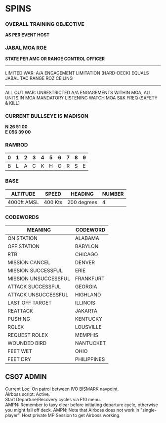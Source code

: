 # SPINS

### OVERALL TRAINING OBJECTIVE
**AS PER EVENT HOST**

### JABAL MOA ROE
**STATE PER AMC OR RANGE CONTROL OFFICER**

---
LIMITED WAR: A/A ENGAGEMENT LIMITATION (HARD-DECK) EQUALS JABAL TAC RANGE ROZ CEILING

---
ALL OUT WAR: UNRESTRICTED A/A ENGAGEMENTS WITHIN MOA, ALL UNITS IN MOA MANDATORY LISTENING WATCH MOA S&K FREQ (SAFETY & KILL)

### CURRENT BULLSEYE IS MADISON  
**N 26 51 00  
E 056 39 00**  

### RAMROD

| 0 | 1 | 2 | 3 | 4 | 5 | 6 | 7 | 8 | 9 |
| - | - | - | - | - | - | - | - | - | - |
| B | L | A | C | K | H | O | R | S | E |

### BASE

| ALTITUDE | SPEED | HEADING | NUMBER| 
| -------- | ----- | ------- | ----- | 
| 4000ft AMSL | 400 Kts | 200 degrees | 4 |

### CODEWORDS

| MEANING | CODEWORD | 
| ------- | -------- | 
| ON STATION | ALABAMA | 
| OFF STATION | BABYLON |
| RTB | CHICAGO |
| MISSION CANCEL | DENVER |
| MISSION SUCCESSFUL| ERIE |
| MISSION UNSUCCESSFUL| FRANKFURT |
| ATTACK SUCCESSFUL | GEORGIA |
| ATTACK UNSUCCESSFUL | HIGHLAND |
| LAST OFF TARGET| ILLINOIS |
| REATTACK | JAKARTA |
| PUSHING | KENTUCKY |
| ROLEX | LOUSVILLE |
| REQUEST ROLEX| MEMPHIS|
| WOUNDED BIRD | NANTUCKET |
| FEET WET | OHIO |
| FEET DRY | PHILIPPINES |

## CSG7 ADMIN
Current Loc: On patrol between IVO BISMARK navpoint.  
Airboss script: Active.  
Start Departure/Recovery cycles via F10 menu.  
AMPN: Remember to taxy clear before initiating departure cycle, otherwise you might fall off deck. 
AMPN: Note that Airboss does not work in "single-player". Host private MP Session to get Airboss working.  

